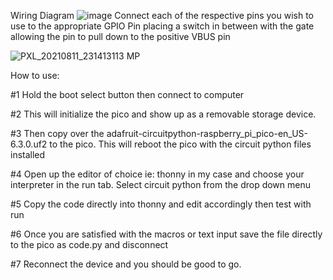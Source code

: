 Wiring Diagram
![image](https://user-images.githubusercontent.com/86481157/129115380-86042ad6-cea7-449c-89d6-946a6e323791.png)
Connect each of the respective pins you wish to use to the appropriate GPIO Pin placing a switch in between with the gate allowing the pin to pull down to the positive VBUS pin


![PXL_20210811_231413113 MP](https://user-images.githubusercontent.com/86481157/129115540-85f2a19b-2443-4080-956c-7b2c95af845d.jpg)


How to use:

#1 Hold the boot select button then connect to computer

#2 This will initialize the pico and show up as a removable storage device. 

#3 Then copy over the adafruit-circuitpython-raspberry_pi_pico-en_US-6.3.0.uf2 to the pico. This will reboot the pico with the circuit python files installed

#4 Open up the editor of choice ie: thonny in my case and choose your interpreter in the run tab. Select circuit python from the drop down menu

#5 Copy the code directly into thonny and edit accordingly then test with run

#6 Once you are satisfied with the macros or text input save the file directly to the pico as code.py and disconnect

#7 Reconnect the device and you should be good to go.
